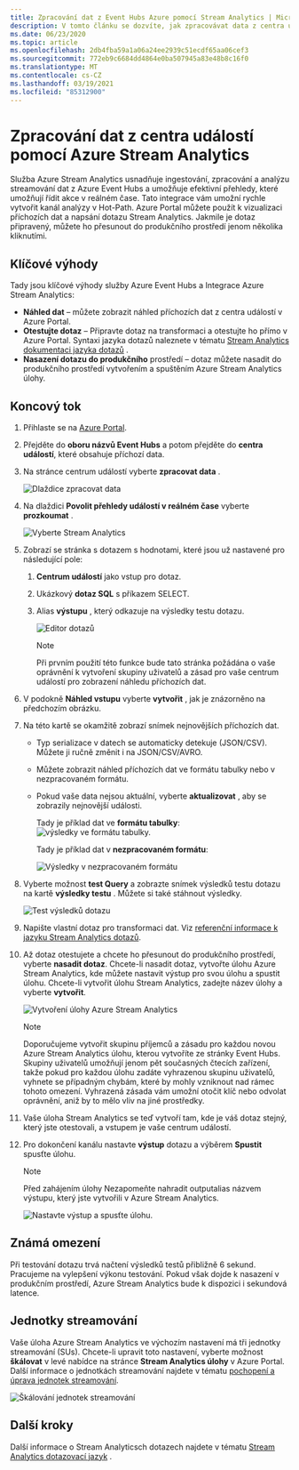 ```yaml
---
title: Zpracování dat z Event Hubs Azure pomocí Stream Analytics | Microsoft Docs
description: V tomto článku se dozvíte, jak zpracovávat data z centra událostí Azure pomocí úlohy Azure Stream Analytics.
ms.date: 06/23/2020
ms.topic: article
ms.openlocfilehash: 2db4fba59a1a06a24ee2939c51ecdf65aa06cef3
ms.sourcegitcommit: 772eb9c6684dd4864e0ba507945a83e48b8c16f0
ms.translationtype: MT
ms.contentlocale: cs-CZ
ms.lasthandoff: 03/19/2021
ms.locfileid: "85312900"
---
```

# <a name="process-data-from-your-event-hub-using-azure-stream-analytics"></a>Zpracování dat z centra událostí pomocí Azure Stream Analytics 
Služba Azure Stream Analytics usnadňuje ingestování, zpracování a analýzu streamování dat z Azure Event Hubs a umožňuje efektivní přehledy, které umožňují řídit akce v reálném čase. Tato integrace vám umožní rychle vytvořit kanál analýzy v Hot-Path. Azure Portal můžete použít k vizualizaci příchozích dat a napsání dotazu Stream Analytics. Jakmile je dotaz připravený, můžete ho přesunout do produkčního prostředí jenom několika kliknutími. 

## <a name="key-benefits"></a>Klíčové výhody
Tady jsou klíčové výhody služby Azure Event Hubs a Integrace Azure Stream Analytics: 
- **Náhled dat** – můžete zobrazit náhled příchozích dat z centra událostí v Azure Portal.
- **Otestujte dotaz** – Připravte dotaz na transformaci a otestujte ho přímo v Azure Portal. Syntaxi jazyka dotazů naleznete v tématu [Stream Analytics dokumentaci jazyka dotazů](/stream-analytics-query/built-in-functions-azure-stream-analytics) .
- **Nasazení dotazu do produkčního** prostředí – dotaz můžete nasadit do produkčního prostředí vytvořením a spuštěním Azure Stream Analytics úlohy.

## <a name="end-to-end-flow"></a>Koncový tok

1. Přihlaste se na [Azure Portal](https://portal.azure.com). 
1. Přejděte do **oboru názvů Event Hubs** a potom přejděte do **centra událostí**, které obsahuje příchozí data. 
1. Na stránce centrum událostí vyberte **zpracovat data** .  

    ![Dlaždice zpracovat data](./media/process-data-azure-stream-analytics/process-data-tile.png)
1. Na dlaždici **Povolit přehledy událostí v reálném čase** vyberte **prozkoumat** . 

    ![Vyberte Stream Analytics](./media/process-data-azure-stream-analytics/process-data-page-explore-stream-analytics.png)
1. Zobrazí se stránka s dotazem s hodnotami, které jsou už nastavené pro následující pole:
    1. **Centrum událostí** jako vstup pro dotaz.
    1. Ukázkový **dotaz SQL** s příkazem SELECT. 
    1. Alias **výstupu** , který odkazuje na výsledky testu dotazu. 

        ![Editor dotazů](./media/process-data-azure-stream-analytics/query-editor.png)
        
        > [!NOTE]
        >  Při prvním použití této funkce bude tato stránka požádána o vaše oprávnění k vytvoření skupiny uživatelů a zásad pro vaše centrum událostí pro zobrazení náhledu příchozích dat.
1. V podokně **Náhled vstupu** vyberte **vytvořit** , jak je znázorněno na předchozím obrázku. 
1. Na této kartě se okamžitě zobrazí snímek nejnovějších příchozích dat.
    - Typ serializace v datech se automaticky detekuje (JSON/CSV). Můžete ji ručně změnit i na JSON/CSV/AVRO.
    - Můžete zobrazit náhled příchozích dat ve formátu tabulky nebo v nezpracovaném formátu. 
    - Pokud vaše data nejsou aktuální, vyberte **aktualizovat** , aby se zobrazily nejnovější události. 

        Tady je příklad dat ve **formátu tabulky**:   ![ výsledky ve formátu tabulky.](./media/process-data-azure-stream-analytics/snapshot-results.png)

        Tady je příklad dat v **nezpracovaném formátu**: 

        ![Výsledky v nezpracovaném formátu](./media/process-data-azure-stream-analytics/snapshot-results-raw-format.png)
1. Vyberte možnost **test Query** a zobrazte snímek výsledků testu dotazu na kartě **výsledky testu** . Můžete si také stáhnout výsledky.

    ![Test výsledků dotazu](./media/process-data-azure-stream-analytics/test-results.png)
1. Napište vlastní dotaz pro transformaci dat. Viz [referenční informace k jazyku Stream Analytics dotazů](/stream-analytics-query/stream-analytics-query-language-reference).
1. Až dotaz otestujete a chcete ho přesunout do produkčního prostředí, vyberte **nasadit dotaz**. Chcete-li nasadit dotaz, vytvořte úlohu Azure Stream Analytics, kde můžete nastavit výstup pro svou úlohu a spustit úlohu. Chcete-li vytvořit úlohu Stream Analytics, zadejte název úlohy a vyberte **vytvořit**.

      ![Vytvoření úlohy Azure Stream Analytics](./media/process-data-azure-stream-analytics/create-stream-analytics-job.png)

      > [!NOTE] 
      >  Doporučujeme vytvořit skupinu příjemců a zásadu pro každou novou Azure Stream Analytics úlohu, kterou vytvoříte ze stránky Event Hubs. Skupiny uživatelů umožňují jenom pět současných čtecích zařízení, takže pokud pro každou úlohu zadáte vyhrazenou skupinu uživatelů, vyhnete se případným chybám, které by mohly vzniknout nad rámec tohoto omezení. Vyhrazená zásada vám umožní otočit klíč nebo odvolat oprávnění, aniž by to mělo vliv na jiné prostředky. 
1. Vaše úloha Stream Analytics se teď vytvoří tam, kde je váš dotaz stejný, který jste otestovali, a vstupem je vaše centrum událostí. 

9.  Pro dokončení kanálu nastavte **výstup** dotazu a výběrem **Spustit** spusťte úlohu.

    > [!NOTE]
    > Před zahájením úlohy Nezapomeňte nahradit outputalias názvem výstupu, který jste vytvořili v Azure Stream Analytics.

      ![Nastavte výstup a spusťte úlohu.](./media/process-data-azure-stream-analytics/set-output-start-job.png)


## <a name="known-limitations"></a>Známá omezení
Při testování dotazu trvá načtení výsledků testů přibližně 6 sekund. Pracujeme na vylepšení výkonu testování. Pokud však dojde k nasazení v produkčním prostředí, Azure Stream Analytics bude k dispozici i sekundová latence.

## <a name="streaming-units"></a>Jednotky streamování
Vaše úloha Azure Stream Analytics ve výchozím nastavení má tři jednotky streamování (SUs). Chcete-li upravit toto nastavení, vyberte možnost **škálovat** v levé nabídce na stránce **Stream Analytics úlohy** v Azure Portal. Další informace o jednotkách streamování najdete v tématu [pochopení a úprava jednotek streamování](../stream-analytics/stream-analytics-streaming-unit-consumption.md).

![Škálování jednotek streamování](./media/process-data-azure-stream-analytics/scale.png)

## <a name="next-steps"></a>Další kroky
Další informace o Stream Analyticsch dotazech najdete v tématu [Stream Analytics dotazovací jazyk](/stream-analytics-query/built-in-functions-azure-stream-analytics) .
